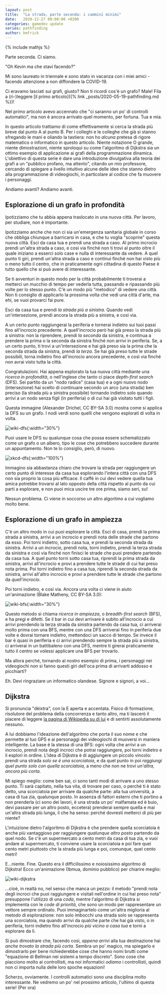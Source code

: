 ```yaml
---
layout: post
title:  "La strada, parte seconda: i cammini minimi"
date:   2020-12-27 00:00:00 +0200
categories: gamedev update
series: pathfinding
author: kmfrick
---
```


{% include mathjs %}

Parte seconda. 
Ci siamo.

"Oh Kevin ma che stavi facendo?"

Mi sono laureato in triennale e sono stato in vacanza con i miei amici - facendo attenzione a non diffondere la COVID-19. 

Ci eravamo lasciati sui grafi, giusto? 
Non ti ricordi cos'è un grafo? 
Male! Fila a (ri-)leggere [il primo articolo]({% link _posts/2020-05-19-pathfinding.md %})!

Nel primo articolo avevo accennato che "ci saranno un po’ di controlli automatici", ma non è ancora arrivato quel momento, per fortuna.
Tua e mia.

In questo articolo trattiamo di come effettivamente si cerca la strada più breve dal punto A al punto B.
Per i colleghi e le colleghe che già si stanno sfregando le mani e oliando la tastiera: non ho *alcuna* pretesa di rigore matematico o informatico in questo articolo.
Niente notazione O grande, niente dimostrazioni, niente sproloqui su come l'algoritmo di Dijkstra sia un ottimo esempio di applicazione ai grafi della programmazione dinamica. 
L'obiettivo di questa serie è dare una introduzione divulgativa alla teoria dei grafi a un "pubblico profano, ma attento", citando un mio professore, cercando di spiegare a livello intuitivo alcune delle idee che stanno dietro alla programmazione di videogiochi, in particolare al codice che fa muovere i personaggi. 

Andiamo avanti? Andiamo avanti. 

## Esplorazione di un grafo in profondità

Ipotizziamo che tu abbia appena traslocato in una nuova città.
Per lavoro, per studiare, non è importante.

Ipotizziamo anche che non ci sia un'emergenza sanitaria globale in corso che obbliga chiunque a barricarsi in casa, e che tu voglia "scoprire" questa nuova città.
Esci da casa tua e prendi una strada a caso. 
Al primo incrocio prendi un'altra strada a caso, e così via finché non ti trovi al punto oltre il quale iniziano a esserci solo case e nulla di interessante da vedere.
A quel punto ti giri, prendi un'altra strada a caso e continui finché non hai visto più o meno tutto il centro, che in praticamente ogni cittadina di questo Paese è tutto quello che si può avere di interessante.

Se ti avventuri in questo modo per la città probabilmente ti troverai a metterci un mucchio di tempo per vederla tutta, passando e ripassando più volte per lo stesso punto.
C'è un modo più "metodico" di vedere una città. 
Non ti consiglio di applicarlo la prossima volta che vedi una città d'arte, ma ehi, se vuoi provarci fai pure.

Esci da casa tua e prendi *la strada più a sinistra*. 
Quando vedi un'intersezione, prendi ancora la strada più a sinistra, e così via.

A un certo punto raggiungerai la periferia e tornerai indietro sui tuoi passi fino all'incrocio precedente.
A quell'incrocio però hai già preso la strada più a sinistra: non la riprendere, prendi *la seconda* da sinistra, e continua a prendere la prima o la seconda da sinistra finché non arrivi in periferia.
Se, a un certo punto, ti trovi a un'intersezione e hai già preso sia la prima che la seconda strada da sinistra, prendi *la terza*. 
Se hai già preso tutte le strade possibili, torna indietro fino all'incrocio ancora precedente, e così via finché non avrai visto tutta la città.

Congratulazioni. 
Hai appena esplorato la tua nuova città mediante una *ricerca in profondità*, o nell'inglese che tanto ci piace *depth-first search* (DFS).
Sei partito da un "nodo radice" (casa tua) e a ogni nuovo nodo (intersezione) hai scelto di continuare secondo un arco (una strada) ben preciso (la strada più a sinistra possibile) tornando indietro solo quando arrivi a un nodo senza figli (in periferia) o di cui hai già visitato tutti i figli. 

Questa immagine (Alexander Drichel, CC BY-SA 3.0)  mostra come si applica la DFS su un grafo.
I nodi verdi sono quelli che vengono esplorati di volta in volta. 

![wiki-dfs](https://upload.wikimedia.org/wikipedia/commons/7/7f/Depth-First-Search.gif){:width="30%"}

Puoi usare le DFS su qualunque cosa che possa essere schematizzato come un grafo o un albero, tipo le cose che potrebbero succedere durante un appuntamento.
Non te lo consiglio, però, di nuovo.

![xkcd-dfs](https://imgs.xkcd.com/comics/dfs.png){:width="100%"}

Immagino sia abbastanza chiaro che trovare la strada per raggiungere un certo punto di interesse da casa tua esplorando l'intera città con una DFS non sia proprio la cosa più efficace. 
Il caffè in cui devi vedere quella tua amica potrebbe trovarsi al lato opposto della città rispetto al punto da cui parti a esplorare, e non puoi mica uscire tre ore prima, siamo seri, su!

Nessun problema. 
Ci viene in soccorso un altro algoritmo a cui vogliamo molto bene.

## Esplorazione di un grafo in ampiezza

C'è un altro modo in cui puoi esplorare la città.
Esci di casa, prendi la prima strada a sinistra, arrivi a un incrocio e prendi nota delle strade che partono da esso. 
Poi torni indietro, sotto casa tua, e prendi la seconda strada da sinistra. 
Arrivi a un incrocio, prendi nota, torni indietro, prendi la terza strada da sinistra e così via finché non finisci le strade che puoi prendere partendo da casa tua. 
A quel punto torni sotto casa tua, riprendi la prima strada da sinistra, arrivi all'incrocio e provi a prendere tutte le strade di cui hai preso nota prima. 
Poi torni indietro fino a casa tua, riprendi la seconda strada da sinistra, arrivi all'altro incrocio e provi a prendere tutte le strade che partono da *quell'incrocio*.

Poi torni indietro, e così via. 
Ancora una volta ci viene in aiuto un'animazione (Blake Matheny, CC BY-SA 3.0):

![wiki-bfs](https://upload.wikimedia.org/wikipedia/commons/4/46/Animated_BFS.gif){:width="30%"}

Questo metodo si chiama *ricerca in ampiezza*, o *breadth-first search* (BFS), e ha pregi e difetti.
Se il bar in cui devi arrivare è subito all'incrocio a cui arrivi prendendo la terza strada da sinistra partendo da casa tua, ci arriverai molto prima con una BFS, mentre con una DFS arriverai fino in periferia due volte e dovrai tornare indietro, mettendoci un sacco di tempo. 
Se invece il bar è quasi in periferia e ci arrivi prendendo sempre la strada più a sinistra, ci arriverai in un battibaleno con una DFS, mentre ti girerai praticamente tutto il centro se volessi applicare una BFS per trovarlo.

Ma allora perché, tornando al nostro esempio di prima, i personaggi nei videogiochi non si fanno questi giri dell'oca prima di arrivarti addosso e picchiarti?

Eh.
Devi ringraziare un informatico olandese.
Signore e signori, a voi...

## Dijkstra

Si pronuncia "dèixtra", con la E aperta e accentata. 
Fisico di formazione, risolutore del problema della concorrenza e tanto altro, ma ti lascerò il piacere di leggere [la pagina di Wikipedia su di lui](https://en.wikipedia.org/wiki/Edsger_W._Dijkstra) e di sentirti assolutamente nessuno.

A lui dobbiamo l'ideazione dell'algoritmo che porta il suo nome e che permette al tuo GPS e ai personaggi dei videogiochi di muoversi in maniera intelligente.
La base è la stessa di una BFS: ogni volta che arrivi a un incrocio, prendi nota degli incroci che potrai raggiungere, poi torni indietro e li esplori in ordine.
L'idea di Dijkstra è di aggiungere un piccolo vincolo: prendi una strada *solo se è una scorciatoia*, e da quel punto in poi *raggiungi quel punto solo con quella scorciatoia*, a meno che non ne trovi *un'altra, ancora più corta*.

Mi spiego meglio: come ben sai, ci sono tanti modi di arrivare a uno stesso punto.
Ti sarà capitato, nella tua vita, di trovare per caso, o perché ti è stato detto, una scorciatoia per arrivare da qualche parte: alla tua università, a casa di tua zia, qualunque posto.
In assenza di fattori esterni che ti portino a non prenderla (ci sono dei lavori, è una strada un po' malfamata ed è buio, devi passare per un altro posto, eccetera) prenderai sempre quella e mai un'altra strada più lunga, il che ha senso: perché dovresti metterci di più per niente?

L'intuizione dietro l'algoritmo di Dijkstra è che prendere quella scorciatoia è anche più vantaggioso per raggiungere *qualunque altro posto* partendo da quel nodo.
Se c'è un supermercato a cento metri da casa di tua zia, e vuoi andare al supermercato, ti conviene usare la scorciatoia e poi fare quei cento metri piuttosto che la strada più lunga e poi, comunque, quei cento metri!

E...niente. 
Fine.
Questo era il difficilissimo e noiosissimo algoritmo di Dijkstra! 
Ecco un'animazione (Ibmua, dominio pubblico) per chiarire meglio:

![wiki-dijkstra](https://upload.wikimedia.org/wikipedia/commons/5/57/Dijkstra_Animation.gif)

...cioè, in realtà no, nel senso che manca un pezzo: il metodo "prendi nota degli incroci che puoi raggiungere e visitali nell'ordine in cui hai preso nota" presuppone l'utilizzo di una *coda*, mentre l'algoritmo di Dijkstra si implementa con le *code di priorità*, che sono un modo per rappresentare un vettore sempre ordinato.
Puoi immaginartelo come un'altra miglioria al metodo di esplorazione: non solo imbocchi una strada solo se rappresenta una scorciatoia, ma quando arrivi da qualche parte che hai già visto, o in periferia, torni indietro fino all'incrocio *più vicino a casa tua* e torni a esplorare da lì. 

Si può dimostrare che, facendo così, *appena arrivi* alla tua destinazione hai *anche trovato la strada più corta*.
Sembra un po' magico, ma spiegarlo e dimostrarlo per bene richiederebbe cose che hanno nomi brutti come "equazione di Bellman nei sistemi a tempo discreto".
Sono cose che piacciono molto ai controllisti, ma noi informatici *odiamo* i controllisti, quindi non ci importa nulla delle loro spoche equazioni!

Scherzo, ovviamente.
I controlli automatici sono una disciplina molto interessante.
Ne vedremo un po' nel prossimo articolo, l'ultimo di questa serie! (Per ora)

